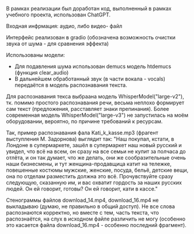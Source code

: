 В рамках реализации был доработан код, выполненный в рамках учебного проекта, использован ChatGPT.

Входная инфрмация: аудио, либо видео- файл

Интерфейс реализован в gradio (обозначена возможность очистки звука от шума - для сравнения эффекта)

Использованы модели:
- Для подавления шума использован demucs модель htdemucs (функция clear_audio)
- В дальнейшем обработанный звук (в части вокала - vocals) передаётся в модель распознавания текста.

Для распознавания текса выбраана модель WhisperModel("large-v2"), тк. помимо простого распознавания речи, весьма неплохо формирует сам текст (предложения, расставляет знаки препинания).
Более современная модель WhisperModel("large-v3") не запустилась на моём оборудовании, вероятно, по причине требований к ресурсам.

Так, пример распознавания фала Kati_k_kasse.mp3 (фрагент выступления М. Задорнова) выглядит так:
 "Наш покупал, кстати, в Лондоне в супермаркете, зашёл в супермаркет наш новый русский и увидел, что всё на всем, он сразу на все семьи не купит за полчаса до отлёта, и он так думает, что же делать, они же сообразительные очень наши бизнесмены, и тут женщина-продавщица катит на тележке, повешенные костюмы мужские, женские, посуда, бельё, детские вещи, она по отделам разместить должна это всё. Прочувствуйте сразу следующую, сказанную им, и вас охватит гордость за наших русских людей. Он ей говорит, готовы? Он ей говорит, кати в кассе."

Стенограммы файлов download_14.mp4, download_16.mp4 не выкладываю (думаю, не правильно в общий доступ). Не все слова распознаются корректно, но вместе с тем, часть текста, что распознаётся, на слух в исходном файле различить не могу (особенно это касается файла download_16.mp4 - особенно последний фрагмент).
